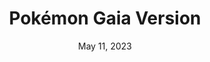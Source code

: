 ---
layout: gba
title: "Pokémon Gaia Version"
categories:
 - approved
 - gba
 - universal
 - safe
tags:
- pokemon
- rpg
date: May 11, 2023
permalink: /games/pokemon-gaia/play/details
publisher: Spherical Ice
gid: pokemon-gaia
edition: us
---